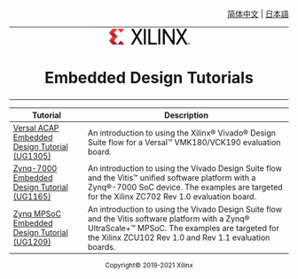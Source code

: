 ﻿<p align="right"><a href="../../docs-cn/README.md">简体中文</a> | <a href="../../docs-jp/README.md">日本語</a></p>
<table width="100%">
  <tr width="100%">
    <td align="center"><img src="https://github.com/Xilinx/Image-Collateral/blob/main/xilinx-logo.png?raw=true" width="30%"/><h1>Embedded Design Tutorials</h1>
    </td>
 </tr>
 </table>

| Tutorial | Description |
| ------ | ----------- |
| [Versal ACAP Embedded Design Tutorial (UG1305)](./Versal-EDT)   | An introduction to using the Xilinx&reg; Vivado&reg; Design Suite flow for a Versal&trade; VMK180/VCK190 evaluation board. |
| [Zynq-7000 Embedded Design Tutorial (UG1165)](./Zynq7000-EDT) | An introduction to using the Vivado Design Suite flow and the Vitis™ unified software platform with a Zynq®-7000 SoC device. The examples are targeted for the Xilinx ZC702 Rev 1.0 evaluation board. |
| [Zynq MPSoC Embedded Design Tutorial (UG1209)](./ZynqMPSoC-EDT)    | An introduction to using the Vivado Design Suite flow and the Vitis software platform with a Zynq® UltraScale+™ MPSoC. The examples are targeted for the Xilinx ZCU102 Rev 1.0 and Rev 1.1 evaluation boards. |


<p align="center"><sup>Copyright&copy; 2019-2021 Xilinx</sup></p>
